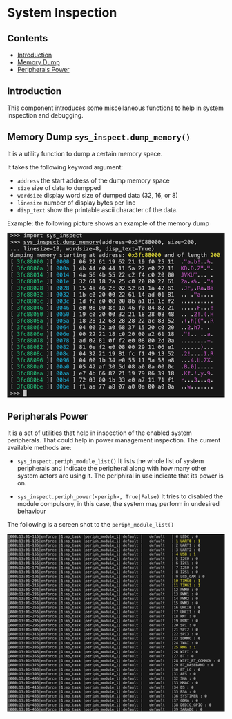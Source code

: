 <!------------------------------------------------------------------------------
 ! @copyright Copyright (c) 2023-2024 SG Wireless - All Rights Reserved
 !
 ! Permission is hereby granted, free of charge, to any person obtaining a copy
 ! of this software and associated documentation files(the “Software”), to deal
 ! in the Software without restriction, including without limitation the rights
 ! to use,  copy,  modify,  merge, publish, distribute, sublicense, and/or sell
 ! copies  of  the  Software,  and  to  permit  persons to whom the Software is
 ! furnished to do so, subject to the following conditions:
 !
 ! The above copyright notice and this permission notice shall be included in
 ! all copies or substantial portions of the Software.
 !
 ! THE SOFTWARE IS PROVIDED “AS IS”,  WITHOUT WARRANTY OF ANY KIND,  EXPRESS OR
 ! IMPLIED,  INCLUDING BUT NOT LIMITED TO  THE  WARRANTIES  OF  MERCHANTABILITY
 ! FITNESS FOR A PARTICULAR PURPOSE AND NONINFRINGEMENT.  IN NO EVENT SHALL THE
 ! AUTHORS  OR  COPYRIGHT  HOLDERS  BE  LIABLE FOR ANY CLAIM,  DAMAGES OR OTHER
 ! LIABILITY, WHETHER IN AN ACTION OF CONTRACT, TORT OR OTHERWISE, ARISING FROM,
 ! OUT OF OR IN  CONNECTION WITH  THE SOFTWARE OR  THE USE OR OTHER DEALINGS IN
 ! THE SOFTWARE.
 !
 ! @author  Ahmed Sabry (SG Wireless)
 !
 ! @brief   Documentation file for System Inspection Services.
 !----------------------------------------------------------------------------->

# System Inspection

<!------------------------------------------------------------------------------
 ! TOC
 !----------------------------------------------------------------------------->

## Contents

* [Introduction](#intro)
* [Memory Dump](#mem-dump)
* [Peripherals Power](#periph-power)

<!------------------------------------------------------------------------------
 ! Introduction
 !----------------------------------------------------------------------------->
<div id="intro"></div>

## Introduction

This component introduces some miscellaneous functions to help in system
inspection and debugging.

<!------------------------------------------------------------------------------
 ! Memory Dump
 !----------------------------------------------------------------------------->
<div id="mem-dump"></div>

## Memory Dump `sys_inspect.dump_memory()`

It is a utility function to dump a certain memory space.

It takes the following keyword argument:
* `address`     the start address of the dump memory space
* `size`        size of data to dumpped
* `wordsize`    display word size of dumped data (32, 16, or 8)
* `linesize`    number of display bytes per line
* `disp_text`   show the printable ascii character of the data.

Example: the following picture shows an example of the memory dump

![Memory Dump Screen Shot](mem-dump-screen-shot.png)

<!------------------------------------------------------------------------------
 ! Peripherals Power
 !----------------------------------------------------------------------------->
<div id="periph-power"></div>

## Peripherals Power

It is a set of utilities that help in inspection of the enabled system
peripherals. That could help in power management inspection.
The current available methods are:

* `sys_inspect.periph_module_list()` It lists the whole list of system
  peripherals and indicate the peripheral along with how many other system
  actors are using it. The periphiral in use indicate that its power is on.

* `sys_inspect.periph_power(<periph>, True|False)` It tries to disabled the
  module compulsory, in this case, the system may perform in undesired behaviour

The following is a screen shot to the `periph_module_list()`

![Peripherals List Screen Shot](periph-list-screen-shot.png)

<!--- end of file ------------------------------------------------------------->
